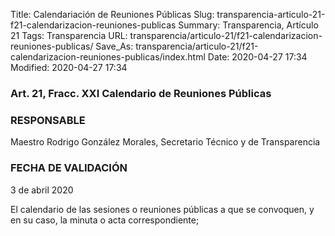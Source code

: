 Title: Calendariación de Reuniones Públicas
Slug: transparencia-articulo-21-f21-calendarizacion-reuniones-publicas
Summary: Transparencia, Artículo 21
Tags: Transparencia
URL: transparencia/articulo-21/f21-calendarizacion-reuniones-publicas/
Save_As: transparencia/articulo-21/f21-calendarizacion-reuniones-publicas/index.html
Date: 2020-04-27 17:34
Modified: 2020-04-27 17:34



### Art. 21, Fracc. XXI Calendario de Reuniones Públicas

### RESPONSABLE

Maestro Rodrigo González Morales, Secretario Técnico y de Transparencia

### FECHA DE VALIDACIÓN

3 de abril 2020

El calendario de las sesiones o reuniones públicas a que se convoquen, y en su caso, la minuta o acta correspondiente;



